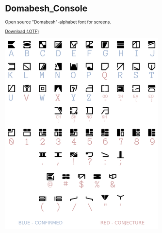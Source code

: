 # Domabesh_Console
Open source "Domabesh"-alphabet font for screens.

[Download (.OTF)](https://github.com/AurekFonts/Domabesh_Console/raw/master/Domabesh_Console_beta.otf)

![Domabesh_Console character set](https://github.com/AurekFonts/Domabesh_Console/blob/master/Domabesh_Console-CharacterSet-y.png?raw=true)
